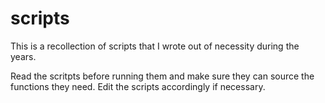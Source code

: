 # scripts

This is a recollection of scripts that I wrote out of necessity during the years.

Read the scritpts before running them and make sure they can source the functions they need.
Edit the scripts accordingly if necessary.
